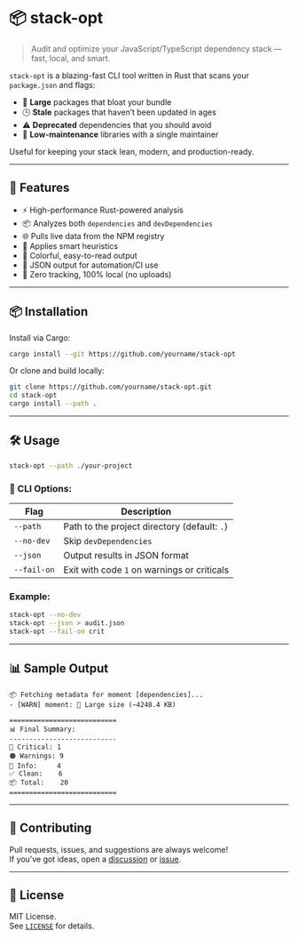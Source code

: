 # 📦 stack-opt

> Audit and optimize your JavaScript/TypeScript dependency stack — fast, local, and smart.

`stack-opt` is a blazing-fast CLI tool written in Rust that scans your `package.json` and flags:

- 🐘 **Large** packages that bloat your bundle
- 🕒 **Stale** packages that haven’t been updated in ages
- ⚠️ **Deprecated** dependencies that you should avoid
- 👤 **Low-maintenance** libraries with a single maintainer

Useful for keeping your stack lean, modern, and production-ready.

---

## 🚀 Features

- ⚡ High-performance Rust-powered analysis
- 📦 Analyzes both `dependencies` and `devDependencies`
- 🌐 Pulls live data from the NPM registry
- 🧠 Applies smart heuristics
- 🌈 Colorful, easy-to-read output
- 📄 JSON output for automation/CI use
- 🔐 Zero tracking, 100% local (no uploads)

---

## 📦 Installation

Install via Cargo:

```bash
cargo install --git https://github.com/yourname/stack-opt
```

Or clone and build locally:

```bash
git clone https://github.com/yourname/stack-opt.git
cd stack-opt
cargo install --path .
```

---

## 🛠 Usage

```bash
stack-opt --path ./your-project
```

### 🔧 CLI Options:

| Flag             | Description                                  |
|------------------|----------------------------------------------|
| `--path`         | Path to the project directory (default: `.`) |
| `--no-dev`       | Skip `devDependencies`                       |
| `--json`         | Output results in JSON format                |
| `--fail-on`      | Exit with code `1` on warnings or criticals  |

### Example:

```bash
stack-opt --no-dev
stack-opt --json > audit.json
stack-opt --fail-on crit
```

---

## 📊 Sample Output

```
📦 Fetching metadata for moment [dependencies]...
- [WARN] moment: 🐘 Large size (~4248.4 KB)

===========================
📊 Final Summary:
---------------------------
🔴 Critical: 1
🟠 Warnings: 9
🔵 Info:     4
✅ Clean:    6
📦 Total:    20
===========================
```

---

## 🤝 Contributing

Pull requests, issues, and suggestions are always welcome!  
If you’ve got ideas, open a [discussion](https://github.com/yourname/stack-opt/discussions) or [issue](https://github.com/yourname/stack-opt/issues).

---

## 📄 License

MIT License.  
See [`LICENSE`](./LICENSE) for details.
